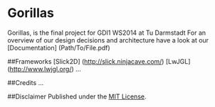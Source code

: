 # Gorillas
Gorillas, is the final project for GDI1 WS2014 at Tu Darmstadt
For an overview of our design decisions and architecture have a look at our [Documentation] (Path/To/File.pdf)

##Frameworks
[Slick2D] (http://slick.ninjacave.com/)
[LwJGL] (http://www.lwjgl.org/)
...

##Credits
...


##Disclaimer
Published under the [MIT License](LICENSE.md).